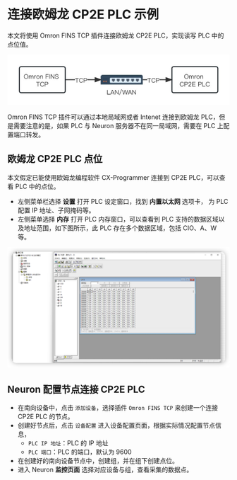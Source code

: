 # 连接欧姆龙 CP2E PLC 示例

本文将使用 Omron FINS TCP 插件连接欧姆龙 CP2E PLC，实现读写 PLC 中的点位值。

![cp2ec](./assets/cp2ec.jpg)

Omron FINS TCP 插件可以通过本地局域网或者 Intenet 连接到欧姆龙 PLC，但是需要注意的是，如果 PLC 与 Neuron 服务器不在同一局域网，需要在 PLC 上配置端口转发。

## 欧姆龙 CP2E PLC 点位

本文假定已能使用欧姆龙编程软件 CX-Programmer 连接到 CP2E PLC，可以查看 PLC 中的点位。

* 左侧菜单栏选择 **设置** 打开 PLC 设定窗口，找到 **内置以太网** 选项卡，
为 PLC 配置 IP 地址、子网掩码等。
* 左侧菜单选择 **内存** 打开 PLC 内存窗口，可以查看到 PLC 支持的数据区域以及地址范围，如下图所示，此 PLC 存在多个数据区域，包括 CIO、A、W 等。

![cp2e_area](./assets/cp2e_zh.png)

## Neuron 配置节点连接 CP2E PLC
* 在南向设备中，点击 `添加设备`，选择插件 `Omron FINS TCP` 来创建一个连接 CP2E PLC 的节点。
* 创建好节点后，点击 `设备配置` 进入设备配置页面，根据实际情况配置节点信息，
	* `PLC IP 地址`：PLC 的 IP 地址
	* `PLC 端口`：PLC 的端口，默认为 9600
* 在创建好的南向设备节点中，创建组，并在组下创建点位。
* 进入 Neuron **监控页面** 选择对应设备与组，查看采集的数据点。